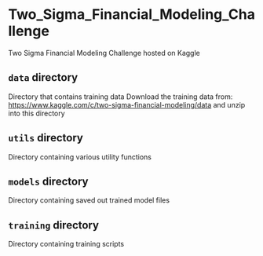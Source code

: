 # Two_Sigma_Financial_Modeling_Challenge
Two Sigma Financial Modeling Challenge hosted on Kaggle

## `data` directory
Directory that contains training data
Download the training data from: https://www.kaggle.com/c/two-sigma-financial-modeling/data
and unzip into this directory

## `utils` directory
Directory containing various utility functions

## `models` directory
Directory containing saved out trained model files

## `training` directory
Directory containing training scripts
